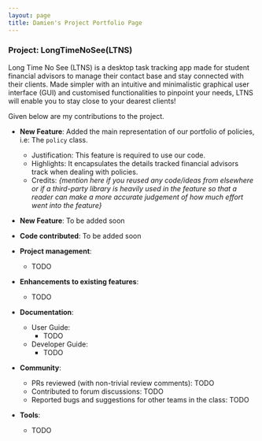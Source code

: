 ```yaml
---
layout: page
title: Damien's Project Portfolio Page
---
```


### Project: LongTimeNoSee(LTNS)

Long Time No See (LTNS) is a desktop task tracking app made for student financial advisors to manage their contact base and stay connected with their clients. Made simpler with an intuitive and minimalistic graphical user interface (GUI) and customised functionalities to pinpoint your needs, LTNS will enable you to stay close to your dearest clients!

Given below are my contributions to the project.

* **New Feature**: Added the main representation of our portfolio of policies, i.e: The `policy` class.
  * Justification: This feature is required to use our code.
  * Highlights:  It encapsulates the details tracked financial advisors track when dealing with policies.
  * Credits: *{mention here if you reused any code/ideas from elsewhere or if a third-party library is heavily used in the feature so that a reader can make a more accurate judgement of how much effort went into the feature}*

* **New Feature**: To be added soon

* **Code contributed**: To be added soon

* **Project management**:
  * TODO

* **Enhancements to existing features**:
  * TODO

* **Documentation**:
  * User Guide:
    * TODO
  * Developer Guide:
    * TODO

* **Community**:
  * PRs reviewed (with non-trivial review comments): TODO
  * Contributed to forum discussions:  TODO
  * Reported bugs and suggestions for other teams in the class: TODO

* **Tools**:
  * TODO


